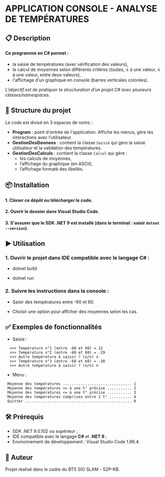 
# APPLICATION CONSOLE - ANALYSE DE TEMPÉRATURES


## 📋 Description
#### Ce programme en C# permet :
- la saisie de températures (avec vérification des valeurs),
- le calcul de moyennes selon différents critères (toutes, ≥ à une valeur, ≤ à une valeur, entre deux valeurs),
- l'affichage d’un graphique en console (barres verticales colorées).

*L’objectif est de pratiquer la structuration d’un projet C# avec plusieurs classes/namespaces.*


## 🧱 Structure du projet
Le code est divisé en 3 espaces de noms :

- **Program** : point d'entrée de l'application. Affiche les menus, gère les interactions avec l'utilisateur.
- **GestionDesDonnees** : contient la classe `Saisie` qui gère la saisie utilisateur et la validation des températures.
- **GestionDesCalculs** : contient la classe `Calcul` qui gère :
  - les calculs de moyennes,
  - l’affichage du graphique (en ASCII),
  - l’affichage formaté des libellés.


## 📦 Installation
#### 1. Cloner ce dépôt ou télécharger le code.
#### 2. Ouvrir le dossier dans Visual Studio Code.
#### 3. S'assurer que le SDK .NET 9 est installé (dans le terminal : saisir `dotnet --version`).

## ▶️ Utilisation
### 1. Ouvrir le projet dans IDE compatible avec le langage C# :
   - dotnet build

   - dotnet run

### 2. Suivre les instructions dans la console :
   - Saisir des températures entre -60 et 60.
   
   - Choisir une option pour afficher des moyennes selon les cas.


## ✅ Exemples de fonctionnalités
- Saisie :
```
  >>> Température n°1 (entre -60 et 60) = 12
  >>> Température n°2 (entre -60 et 60) = -29
  >>> Autre température à saisir ? (o/n) o
  >>> Température n°3 (entre -60 et 60) = -30
  >>> Autre température à saisir ? (o/n) n
  ```

- Menu :
```
 Moyenne des températures ............................... 1
 Moyenne des températures >= à une t° précise ........... 2
 Moyenne des températures <= à une t° précise ........... 3
 Moyenne des températures comprises entre 2 t° .......... 4
 Quitter ................................................ 0
 ```


## 🛠️ Prérequis
- SDK .NET 9.0.102 ou supérieur ;
- IDE compatible avec le langage **C#** et **.NET 9** ;
- Environnement de développement : Visual Studio Code 1.96.4.


## 👤 Auteur
Projet réalisé dans le cadre du BTS SIO SLAM - S2P-KB.
